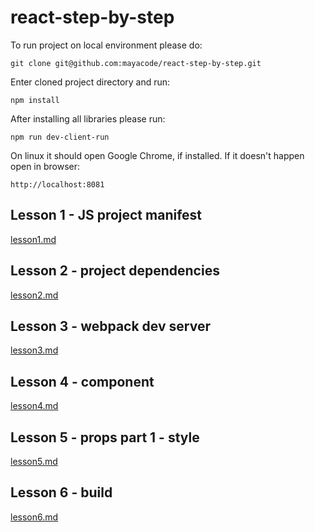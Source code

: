 # react-step-by-step

To run project on local environment please do:

`git clone git@github.com:mayacode/react-step-by-step.git`

Enter cloned project directory and run:

`npm install`

After installing all libraries please run:

`npm run dev-client-run`

On linux it should open Google Chrome, if installed.
If it doesn't happen open in browser:

`http://localhost:8081`


## Lesson 1 - JS project manifest
[lesson1.md](lesson1.md)

## Lesson 2 - project dependencies
[lesson2.md](lesson2.md)

## Lesson 3 - webpack dev server
[lesson3.md](lesson3.md)

## Lesson 4 - component
[lesson4.md](lesson4.md)

## Lesson 5 - props part 1 - style
[lesson5.md](lesson5.md)

## Lesson 6 - build
[lesson6.md](lesson6.md)
